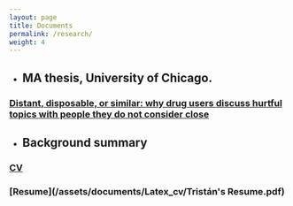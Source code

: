 ```yaml
---
layout: page
title: Documents
permalink: /research/
weight: 4
---
```

* ## MA thesis, University of Chicago.
### [Distant, disposable, or similar: why drug users discuss hurtful topics with people they do not consider close](/assets/documents/Distant__disposable__or_similar__why_drug_users_discuss_hurtful_topics_with_people_they_do_not_consider_close.pdf)
* ## Background summary
### [CV](/assets/documents/Latex_cv/Tristan_Gramsch_CV.pdf)
### [Resume](/assets/documents/Latex_cv/Tristán's Resume.pdf)
